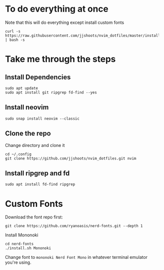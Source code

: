 # To do everything at once
Note that this will do everything except install custom fonts
```
curl -s https://raw.githubusercontent.com/jjshoots/nvim_dotfiles/master/install.sh | bash -s
```

# Take me through the steps

## Install Dependencies
```
sudo apt update
sudo apt install git ripgrep fd-find --yes
```

## Install neovim
```
sudo snap install neovim --classic
```

## Clone the repo
Change directory and clone it
```
cd ~/.config
git clone https://github.com/jjshoots/nvim_dotfiles.git nvim
```

## Install ripgrep and fd
```
sudo apt install fd-find ripgrep

```

# Custom Fonts

Download the font repo first:
```
git clone https://github.com/ryanoasis/nerd-fonts.git --depth 1
```

Install Mononoki
```
cd nerd-fonts
./install.sh Mononoki
```

Change font to `mononoki Nerd Font Mono` in whatever terminal emulator you're using.
